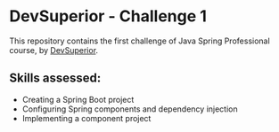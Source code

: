 # DevSuperior - Challenge 1
This repository contains the first challenge of Java Spring Professional course, by [DevSuperior](https://devsuperior.com.br/).

## Skills assessed:
- Creating a Spring Boot project
- Configuring Spring components and dependency injection
- Implementing a component project
